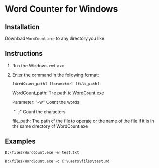 # Word Counter for Windows

## Installation

Download `WordCount.exe` to any directory you like.

## Instructions

1. Run the Windows `cmd.exe`

2. Enter the command in the following format:

   ```
   [WordCount_path] [Parameter] [file_path]
   ```

   WordCount_path: The path to WordCount.exe

   Parameter: "-w"  Count the words

   ​                     "-c"  Count the characters

   file_path: The path of the file to operate or the name of the file if it is in the same directory of WordCount.exe

## Examples

```
D:\files\WordCount.exe -w test.txt
```

```
D:\files\WordCount.exe -c C:\users\files\test.md
```



